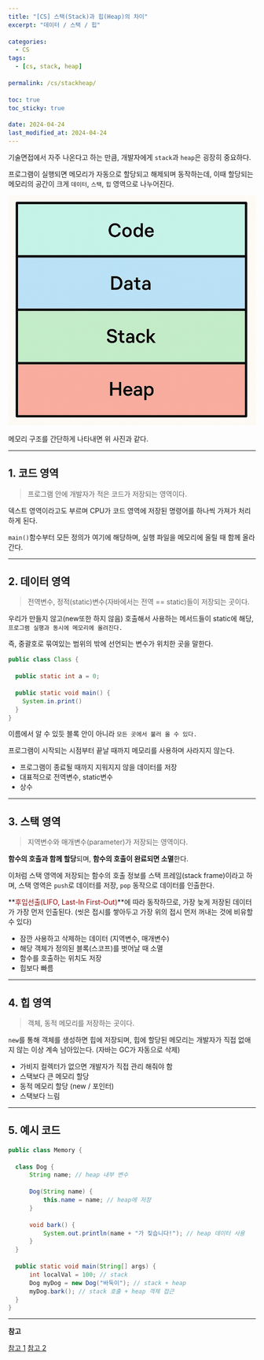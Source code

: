```yaml
---
title: "[CS] 스택(Stack)과 힙(Heap)의 차이"
excerpt: "데이터 / 스택 / 힙"

categories:
  - CS
tags:
  - [cs, stack, heap]

permalink: /cs/stackheap/

toc: true
toc_sticky: true

date: 2024-04-24
last_modified_at: 2024-04-24
---
```


기술면접에서 자주 나온다고 하는 만큼, 개발자에게 `stack`과 `heap`은 굉장히 중요하다.

프로그램이 실행되면 메모리가 자동으로 할당되고 해제되며 동작하는데, 이때 할당되는 메모리의 공간이 크게 `데이터`, `스택`, `힙` 영역으로 나누어진다.

![memory](/assets/images/posts_img/stackheap/memory.png)

메모리 구조를 간단하게 나타내면 위 사진과 같다.

<hr>

## 1. 코드 영역

>프로그램 안에 개발자가 적은 코드가 저장되는 영역이다.

덱스트 영역이라고도 부르며 CPU가 코드 영역에 저장된 명령어를 하나씩 가져가 처리하게 된다.

`main()`함수부터 모든 정의가 여기에 해당하며, 실행 파일을 메모리에 올릴 때 함께 올라간다.

<hr>

## 2. 데이터 영역

>전역변수, 정적(static)변수(자바에서는 전역 == static)들이 저장되는 곳이다.

우리가 만들지 않고(new또한 하지 않음) 호출해서 사용하는 메서드들이 static에 해당, `프로그램 실행과 동시에 메모리에 올려진다.`

즉, 중괄호로 묶여있는 범위의 밖에 선언되는 변수가 위치한 곳을 말한다.

```java
public class Class {

  public static int a = 0;

  public static void main() {
    System.in.print()
  }
}
```

이름에서 알 수 있듯 블록 안이 아니라 `모든 곳에서 불러 올 수 있다.`

프로그램이 시작되는 시점부터 끝날 때까지 메모리를 사용하며 사라지지 않는다.

- 프로그램이 종료될 때까지 지워지지 않을 데이터를 저장
- 대표적으로 전역변수, static변수
- 상수

<hr>

## 3. 스택 영역

>지역변수와 매개변수(parameter)가 저장되는 영역이다.

**함수의 호출과 함께 할당**되며, **함수의 호출이 완료되면 소멸**한다.

이처럼 스택 영역에 저장되는 함수의 호출 정보를 스택 프레임(stack frame)이라고 하며, 스택 영역은 `push`로 데이터를 저장, `pop` 동작으로 데이터를 인출한다.

**<font color="#990000">후입선출(LIFO, Last-In First-Out)</font>**에 따라 동작하므로, 가장 늦게 저장된 데이터가 가장 먼저 인출된다. (씻은 접시를 쌓아두고 가장 위의 접시 먼저 꺼내는 것에 비유할 수 있다)

- 잠깐 사용하고 삭제하는 데이터 (지역변수, 매개변수)
- 해당 객체가 정의된 블록(스코프)를 벗어날 때 소멸
- 함수를 호출하는 위치도 저장
- 힙보다 빠름

<hr>

## 4. 힙 영역

>객체, 동적 메모리를 저장하는 곳이다.

`new`를 통해 객체를 생성하면 힙에 저장되며, 힙에 할당된 메모리는 개발자가 직접 없애지 않는 이상 계속 남아있는다. (자바는 GC가 자동으로 삭제)

- 가비지 컬렉터가 없으면 개발자가 직접 관리 해줘야 함
- 스택보다 큰 메모리 할당
- 동적 메모리 할당 (new / 포인터)
- 스택보다 느림

<hr>

## 5. 예시 코드

```java
public class Memory {

  class Dog {
      String name; // heap 내부 변수

      Dog(String name) {
          this.name = name; // heap에 저장
      }

      void bark() {
          System.out.println(name + "가 짖습니다!"); // heap 데이터 사용
      }
  }

  public static void main(String[] args) {
      int localVal = 100; // stack
      Dog myDog = new Dog("바둑이"); // stack + heap
      myDog.bark(); // stack 호출 + heap 객체 접근
  }
}
```

<hr>

**참고**

[참고 1](https://helloworld-japan.tistory.com/33)
[참고 2](https://junghyun100.github.io/%ED%9E%99-%EC%8A%A4%ED%83%9D%EC%B0%A8%EC%9D%B4%EC%A0%90/)
